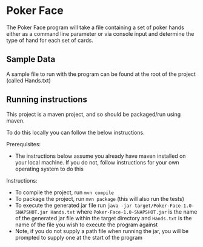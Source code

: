 # Poker Face

The Poker Face program will take a file containing a set of poker hands either as a command line parameter or via console input and determine the type of hand for each set of cards.

## Sample Data
A sample file to run with the program can be found at the root of the project (called Hands.txt)

## Running instructions

This project is a maven project, and so should be packaged/run using maven.

To do this locally you can follow the below instructions.

Prerequisites:
- The instructions below assume you already have maven installed on your local machine. If you do not, follow instructions for your own operating system to do this

Instructions:
- To compile the project, run `mvn compile`
- To package the project, run `mvn package` (this will also run the tests)
- To execute the generated jar file run `java -jar target/Poker-Face-1.0-SNAPSHOT.jar Hands.txt` where `Poker-Face-1.0-SNAPSHOT.jar` is the name of the generated jar file within the target directory and `Hands.txt` is the name of the file you wish to execute the program against
- Note, if you do not supply a path file when running the jar, you will be prompted to supply one at the start of the program